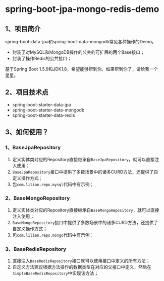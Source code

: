 # spring-boot-jpa-mongo-redis-demo
## 1、项目简介
spring-boot-data-jpa和spring-boot-data-mongodb常见各种操作的Demo。
- 封装了对MySQL和MongoDB操作的公共的可扩展的两个Base接口；
- 封装了操作Redis的公共接口；

基于Spring Boot 1.5.9和JDK1.8，希望能够帮到你。如果帮到你了，请给我一个星星。
## 2、项目技术点
* spring-boot-starter-data-jpa
* spring-boot-starter-data-mongodb
* spring-boot-starter-data-redis
## 3、如何使用？
### 1、BaseJpaRepository
1. 定义实体类对应的Repository直接继承自`BaseJpaRepository`，就可以直接注入使用；
2. `BaseJpaRepository`接口中提供了多数场景中的诸多CURD方法，还提供了自定义操作方式；
3. 包`com.lilian.repo.mysql`代码中有示例；
### 2、BaseMongoRepository
1. 定义实体类对应的Repository直接继承自`BaseMongoRepository`，就可以直接注入使用；
2. `BaseMongoRepository`接口中提供了多数场景中的诸多CURD方法，还提供了自定义操作方式；
3. 包`com.lilian.repo.mongo`代码中有示例；
### 3、BaseRedisRepository
1. 直接注入`BaseRedisRepository`接口就可以使用接口中定义的所有方法；
2. 自定义方法建议根据方法操作的数据类型在对应的父接口中定义，然后在`SimpleBaseRedisRepository`中实现该方法；
